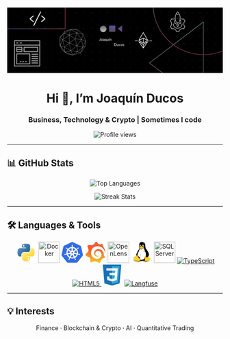 <!-- Banner & Intro -->
![Logo](https://github.com/JoaquinDucos/JoaquinDucos/blob/main/banner-github.png)

<h1 align="center">Hi 👋, I’m Joaquín Ducos</h1>
<h3 align="center">Business, Technology & Crypto | Sometimes I code</h3>

<p align="center">
  <img src="https://komarev.com/ghpvc/?username=JoaquinDucos&label=Profile%20views&color=0e75b6&style=flat" alt="Profile views"/>
</p>

---

## 📊 GitHub Stats

<p align="center">
  <img src="https://github-readme-stats.vercel.app/api/top-langs/?username=JoaquinDucos&layout=compact&theme=tokyonight&hide_border=true" alt="Top Languages"/>
</p>
<p align="center">
  <img src="https://github-readme-streak-stats.herokuapp.com?user=JoaquinDucos&theme=tokyonight&hide_border=true" alt="Streak Stats"/>
</p>

---

## 🛠️ Languages & Tools  
<div align="center">
  <a href="https://www.python.org/"><img src="https://raw.githubusercontent.com/devicons/devicon/master/icons/python/python-original.svg" width="50" height="50" title="Python"/></a>
  <a href="https://www.docker.com/"><img src="https://www.vectorlogo.zone/logos/docker/docker-icon.svg" width="50" height="50" title="Docker"/></a>
  <a href="https://kubernetes.io/"><img src="https://raw.githubusercontent.com/devicons/devicon/master/icons/kubernetes/kubernetes-plain.svg" width="50" height="50" title="Kubernetes"/></a>
  <a href="https://grafana.com/"><img src="https://raw.githubusercontent.com/devicons/devicon/master/icons/grafana/grafana-original.svg" width="50" height="50" title="Grafana"/></a>
  <a href="https://open-lens.io/"><img src="https://avatars.githubusercontent.com/u/64719508?s=280&v=4" width="50" height="50" title="OpenLens"/></a>
  <a href="https://www.linux.org/"><img src="https://raw.githubusercontent.com/devicons/devicon/master/icons/linux/linux-original.svg" width="50" height="50" title="Linux"/></a>
  <a href="https://www.microsoft.com/sql-server"><img src="https://www.svgrepo.com/show/303229/microsoft-sql-server-logo.svg" width="50" height="50" title="SQL Server"/></a>
  <!-- New Additions -->
  <a href="https://www.typescriptlang.org/"><img src="https://cdn.jsdelivr.net/gh/devicons/devicon/icons/typescript/typescript-original.svg" width="48" height="48" alt="TypeScript" title="TypeScript"/></a>
  <a href="https://developer.mozilla.org/en-US/docs/Web/HTML"><img src="https://cdn.jsdelivr.net/gh/devicons/devicon/icons/html5/html5-original.svg" width="48" height="48" alt="HTML5" title="HTML5"/>
  <a href="https://developer.mozilla.org/en-US/docs/Web/CSS"><img src="https://raw.githubusercontent.com/devicons/devicon/master/icons/css3/css3-original.svg" width="50" height="50" title="CSS3"/></a>
  <a href="https://www.langfuse.com/"><img src="https://us.cloud.langfuse.com/icon.svg" width="48" height="48" alt="Langfuse" title="Langfuse"/></a>
</div>

--- 

## 💡 Interests  

<p align="center">
  Finance · Blockchain & Crypto · AI · Quantitative Trading
</p>
